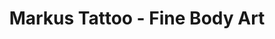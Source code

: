 ---
title: "Markus Tattoo - Fine Body Art"
url: /mendon/markus-tattoo-fine-body-art/
shop: tattoo
---